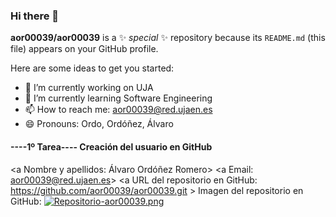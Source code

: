 ### Hi there 👋


**aor00039/aor00039** is a ✨ _special_ ✨ repository because its `README.md` (this file) appears on your GitHub profile.

Here are some ideas to get you started:

- 🔭 I’m currently working on UJA 
- 🌱 I’m currently learning Software Engineering
- 📫 How to reach me: aor00039@red.ujaen.es
- 😄 Pronouns: Ordo, Ordóñez, Álvaro


#### ----1º Tarea---- Creación del usuario en GitHub
<a Nombre y apellidos: Álvaro Ordóñez Romero> </a>
<a Email: aor00039@red.ujaen.es> </a>
<a URL del repositorio en GitHub: https://github.com/aor00039/aor00039.git > </a>
Imagen del repositorio en GitHub: [![Repositorio-aor00039.png](https://i.postimg.cc/Y0WxWVXz/Repositorio-aor00039.png)](https://postimg.cc/y379qfCD)



